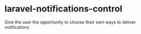 # laravel-notifications-control
 
Give the user the opportunity to choose their own ways to deliver notifications
